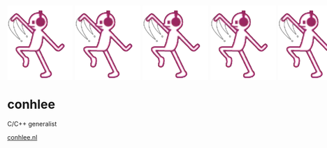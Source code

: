 <p style="display: flex; gap: 5px; margin: 0; padding: 0;">
<img src="ten.png" width="150"><img src="ten.png" width="150">
<img src="ten.png" width="150"><img src="ten.png" width="150">
<img src="ten.png" width="150"><img src="ten.png" width="150">
</p>
<h1>conhlee</h1>
<p>C/C++ generalist</p>
<a href="https://conhlee.nl">conhlee.nl</a>
